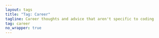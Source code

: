 ```yaml
---
layout: tags
title: "Tag: Career"
tagline: Career thoughts and advice that aren't specific to coding
tag: career
no_wrapper: true
---
```


